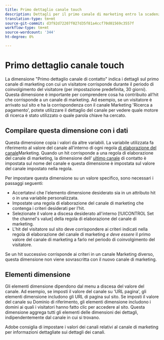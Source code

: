 ```yaml
---
title: Primo dettaglio canale touch
description: Dettagli per il primo canale di marketing entro la scadenza del coinvolgimento del visitatore.
translation-type: tm+mt
source-git-commit: d3f92d72207f027d35f81a4ccf70d01569c3557f
workflow-type: tm+mt
source-wordcount: '344'
ht-degree: 0%

---
```



# Primo dettaglio canale touch

La dimensione &quot;Primo dettaglio canale di contatto&quot; indica i dettagli sul primo canale di marketing con cui un visitatore corrisponde durante il periodo di coinvolgimento del visitatore (per impostazione predefinita, 30 giorni). Questa dimensione è importante per comprendere cosa ha contribuito all’hit che corrisponde a un canale di marketing. Ad esempio, se un visitatore è arrivato sul sito e ha la corrispondenza con il canale Marketing &#39;Ricerca a pagamento&#39;, potete utilizzare il dettaglio del canale per vedere quale motore di ricerca è stato utilizzato o quale parola chiave ha cercato.

## Compilare questa dimensione con i dati

Questa dimensione copia i valori da altre variabili. La variabile utilizzata fa riferimento al valore del canale all&#39;interno di ogni regola [di elaborazione del canale](/help/admin/admin/marketing-channels-admin.md)Marketing. Quando un hit corrisponde a una regola di elaborazione del canale di marketing, la dimensione dell’ [ultimo canale](last-touch-channel.md) di contatto è impostata sul nome del canale e questa dimensione è impostata sul valore del canale impostato nella regola.

Per impostare questa dimensione su un valore specifico, sono necessari i passaggi seguenti:

* Accertatevi che l&#39;elemento dimensione desiderato sia in un attributo hit o in una variabile personalizzata.
* Impostate una regola di elaborazione del canale di marketing che contenga i criteri desiderati per l’hit.
* Selezionate il valore a discesa desiderato all&#39;interno [!UICONTROL Set the channel's value] della regola di elaborazione del canale di marketing.
* L&#39;hit del visitatore sul sito deve corrispondere ai criteri indicati nella regola di elaborazione del canale di marketing _e deve essere_ il primo valore del canale di marketing a farlo nel periodo di coinvolgimento del visitatore.

Se un hit successivo corrisponde ai criteri in un canale Marketing diverso, questa dimensione non viene sovrascritta con il nuovo canale di marketing.

## Elementi dimensione

Gli elementi dimensione dipendono dal menu a discesa del valore del canale. Ad esempio, se imposti il valore del canale su &#39;URL pagina&#39;, gli elementi dimensione includono gli URL di pagina sul sito. Se imposti il valore del canale su Dominio di riferimento, gli elementi dimensione includono i domini ai quali i visitatori hanno fatto clic per accedere al sito. Questa dimensione aggrega tutti gli elementi delle dimensioni dei dettagli, indipendentemente dal canale in cui si trovano.

Adobe consiglia di impostare i valori dei canali relativi al canale di marketing per informazioni dettagliate sui dettagli dei canali.
